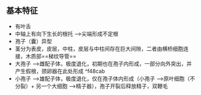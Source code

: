 ## 基本特征
- 有叶舌
- 中轴上有向下生长的根托 -->尖端形成不定根
- 孢子（囊）异型
- 茎分为表皮，皮层，中柱，皮层与中柱间存在巨大间隙，二者由横桥细胞连接，木质部==梯纹导管==
- 大孢子 -->雌配子体，极度退化，初期也在孢子内形成，一部分向外突出，并产生假根，颈卵器在此处形成 ^f48cab
- 小孢子 -->雄配子体，极度退化，仅在孢子体内形成（小孢子 -->原叶细胞（不分裂）+ 另一个大细胞 -->精子器），孢子开裂后释放精子，双鞭毛